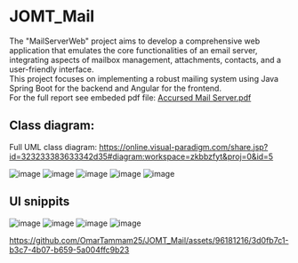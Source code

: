 # JOMT_Mail
The "MailServerWeb" project aims to develop a comprehensive web application that emulates the core functionalities of an email server, 
integrating aspects of mailbox management, attachments, contacts, and a user-friendly interface.      
This project focuses on implementing a robust mailing system using Java Spring Boot for the backend and Angular for the frontend.    
For the full report see embeded pdf file:
[Accursed Mail Server.pdf](https://github.com/OmarTammam25/JOMT_Mail/files/13208680/Accursed.Mail.Server.pdf)
## Class diagram:
Full UML class diagram: https://online.visual-paradigm.com/share.jsp?id=323233383633342d35#diagram:workspace=zkbbzfyt&proj=0&id=5

![image](https://github.com/OmarTammam25/JOMT_Mail/assets/96181216/abbc126d-c5ca-49ca-afbc-875083c11488)
![image](https://github.com/OmarTammam25/JOMT_Mail/assets/96181216/6dbfcc52-12dc-4727-9193-cf7d6edd93ef)
![image](https://github.com/OmarTammam25/JOMT_Mail/assets/96181216/d9e3aafa-ea24-441e-aafb-3fd864fc4c1d)
![image](https://github.com/OmarTammam25/JOMT_Mail/assets/96181216/8b641590-ba6e-4bd4-afb8-5c9894a0c6a4)
![image](https://github.com/OmarTammam25/JOMT_Mail/assets/96181216/2e4c7308-5e55-4362-8b6c-bfc6680f4bfb)

## UI snippits
![image](https://github.com/OmarTammam25/JOMT_Mail/assets/96181216/c4daab99-ec4b-4175-b62d-648cecffda31)
![image](https://github.com/OmarTammam25/JOMT_Mail/assets/96181216/13768d71-3275-4c7a-a277-25bd1c88e900)
![image](https://github.com/OmarTammam25/JOMT_Mail/assets/96181216/29084a4b-2636-4309-b6ea-83520452714f)
![image](https://github.com/OmarTammam25/JOMT_Mail/assets/96181216/df972371-dcd6-44cf-9509-daf7f1b91423)


https://github.com/OmarTammam25/JOMT_Mail/assets/96181216/3d0fb7c1-b3c7-4b07-b659-5a004ffc9b23




